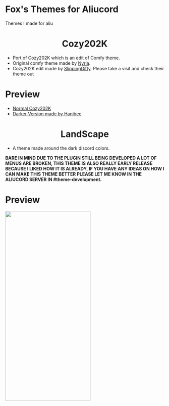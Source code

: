 # Fox's Themes for Aliucord
Themes I made for aliu

<h1 align="center">Cozy202K</h1>

* Port of Cozy202K which is an edit of Comfy theme.
* Original comfy theme made by [Nyria](https://github.com/NYRI4/Comfy). 
* Cozy202K edit made by [SlippingGitty](https://github.com/SlippingGitty/Cozy202K). Please take a visit and check their theme out

# Preview
* [Normal Cozy202K](https://cdn.discordapp.com/attachments/590317150959566849/871493267492069456/1626554812213_1.png)
* [Darker Version made by Hanibee](https://cdn.discordapp.com/attachments/590317150959566849/872122187509805066/Screenshot_20210803-162204.jpg)

<h1 align="center">LandScape</h1>

* A theme made around the dark discord colors. 


**BARE IN MIND DUE TO THE PLUGIN STILL BEING DEVELOPED A LOT OF MENUS ARE BROKEN, THIS THEME IS ALSO REALLY EARLY RELEASE BECAUSE I LIKED HOW IT IS ALREADY, IF YOU HAVE ANY IDEAS ON HOW I CAN MAKE THIS THEME BETTER PLEASE LET ME KNOW IN THE ALIUCORD SERVER IN #theme-development.**


# Preview
<img src="https://cdn.discordapp.com/attachments/590317150959566849/874287908318756874/Screenshot_20210809-154744.jpg" width="270" height="600">
